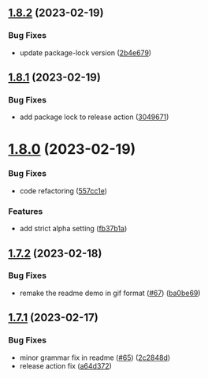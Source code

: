 ## [1.8.2](https://github.com/jeronimoek/color-picker-universal/compare/v1.8.1...v1.8.2) (2023-02-19)


### Bug Fixes

* update package-lock version ([2b4e679](https://github.com/jeronimoek/color-picker-universal/commit/2b4e679fe44ce795d916290b51185811ef1d06f0))



## [1.8.1](https://github.com/jeronimoek/color-picker-universal/compare/v1.8.0...v1.8.1) (2023-02-19)


### Bug Fixes

* add package lock to release action ([3049671](https://github.com/jeronimoek/color-picker-universal/commit/304967107d6733e6ccf380905a274cadf70bb526))



# [1.8.0](https://github.com/jeronimoek/color-picker-universal/compare/v1.7.2...v1.8.0) (2023-02-19)


### Bug Fixes

* code refactoring ([557cc1e](https://github.com/jeronimoek/color-picker-universal/commit/557cc1e7e3b850d530c450551694eeac1f4bfd12))


### Features

* add strict alpha setting ([fb37b1a](https://github.com/jeronimoek/color-picker-universal/commit/fb37b1ab79c47947118b20696b07af5acc898b5d))



## [1.7.2](https://github.com/jeronimoek/color-picker-universal/compare/v1.7.1...v1.7.2) (2023-02-18)


### Bug Fixes

* remake the readme demo in gif format ([#67](https://github.com/jeronimoek/color-picker-universal/issues/67)) ([ba0be69](https://github.com/jeronimoek/color-picker-universal/commit/ba0be6979252df12e1709f12bc01324698a58196))



## [1.7.1](https://github.com/jeronimoek/color-picker-universal/compare/v1.7.0...v1.7.1) (2023-02-17)


### Bug Fixes

* minor grammar fix in readme ([#65](https://github.com/jeronimoek/color-picker-universal/issues/65)) ([2c2848d](https://github.com/jeronimoek/color-picker-universal/commit/2c2848d388ee33b89b0d58e1080aef56d0320d16))
* release action fix ([a64d372](https://github.com/jeronimoek/color-picker-universal/commit/a64d37289ba08c15f9b6d0b3bb17eb776c24d9d7))



